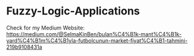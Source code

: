 # Fuzzy-Logic-Applications

Check for my Medium Website: 
https://medium.com/@SelmaKinBen/bulan%C4%B1k-mant%C4%B1k-yard%C4%B1m%C4%B1yla-futbolcunun-market-fiyat%C4%B1-tahmini-219b9108431a

